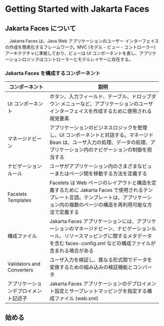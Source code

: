 # Getting Started with Jakarta Faces
## Jakarta Faces について
&emsp;Jakarta Faces は、Java Web アプリケーションのユーザー インターフェイスの作成を簡素化するフレームワーク。MVC (モデル - ビュー - コントローラー) アーキテクチャに準拠しており、ビューは UI コンポーネントを表し、アプリケーションロジックはコントローラーとモデルレイヤーに存在する。

### Jakarta Faces を構成するコンポーネント
|コンポーネント|説明|
|---|---|
|UI コンポーネント|ボタン、入力フィールド、テーブル、ドロップダウン メニューなど、アプリケーションのユーザインターフェイスを作成するために使用される視覚要素|
|マネージドビーン|アプリケーションのビジネスロジックを管理し、UI コンポーネントと対話する。マネージド Bean は、ユーザ入力の処理、データの処理、アプリケーション内のナビゲーションの制御を担当する|
|ナビゲーションルール|ユーザがアプリケーション内のさまざまなビューまたはページ間を移動する方法を定義する|
|Facelets Templates|Facelets は Web ページのレイアウトと構造を定義するために Jakarta Faces で使用されるテンプレート言語。テンプレートは、アプリケーション内の複数のページの構造を再利用可能な方法で定義する|
|構成ファイル|Jakarta Faces アプリケーションには、アプリケーションのマネージドビーン、ナビゲーションルール、リソースマッピングに関するメタデータを含む faces-config.xml などの構成ファイルが含まれる場合がある|
|Validators and Converters|ユーザ入力を検証し、異なる形式間でデータを変換するための組み込みの検証機能とコンバータ|
|アプリケーションデプロイメント記述子|Jakarta Faces アプリケーションのデプロイメント設定とサーブレットマッピングを指定する構成ファイル (web.xml)|

## 始める
